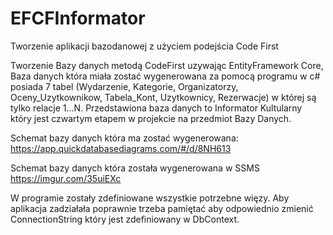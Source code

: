 # EFCFInformator
Tworzenie aplikacji bazodanowej z użyciem podejścia Code First

Tworzenie Bazy danych metodą CodeFirst uzywając EntityFramework Core, Baza danych która miała zostać wygenerowana za pomocą programu w c# posiada 7 tabel (Wydarzenie, Kategorie, Organizatorzy, Oceny_Uzytkownikow, Tabela_Kont, Uzytkownicy, Rezerwacje) w której są tylko relacje 1...N. Przedstawiona baza danych to Informator Kultularny który jest czwartym etapem w projekcie na przedmiot Bazy Danych. 

Schemat bazy danych która ma zostać wygenerowana:
https://app.quickdatabasediagrams.com/#/d/8NH613

Schemat bazy danych która została wygenerowana w SSMS
https://imgur.com/35uiEXc

W programie zostały zdefiniowane wszystkie potrzebne więzy.
Aby aplikacja zadziałała poprawnie trzeba pamiętać aby odpowiednio zmienić ConnectionString który jest zdefiniowany w DbContext.
